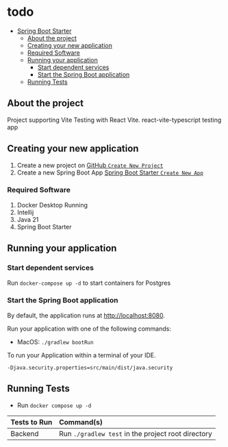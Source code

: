 # todo

<!-- TOC -->
* [Spring Boot Starter](#starter-app)
    * [About the project](#about-the-project)
    * [Creating your new application](#creating-your-new-application)
    * [Required Software](#required-software)
    * [Running your application](#running-your-application)
        * [Start dependent services](#start-dependent-services)
        * [Start the Spring Boot application](#start-the-spring-boot-application)
    * [Running Tests](#running-tests)
<!-- TOC -->

## About the project

Project supporting Vite Testing with React Vite. react-vite-typescript testing app  

## Creating your new application

1. Create a new project on [GitHub `Create New Project`](https://github.com)
2. Create a new Spring Boot App [Spring Boot Starter `Create New App`](https://start.spring.io)

### Required Software

1. Docker Desktop Running
2. Intellij
3. Java 21
4. Spring Boot Starter

## Running your application

### Start dependent services

Run `docker-compose up -d` to start containers for Postgres

### Start the Spring Boot application

By default, the application runs at [http://localhost:8080](http://localhost:8080).

Run your application with one of the following commands:

- MacOS: `./gradlew bootRun`

To run your Application within a terminal of your IDE.

```
-Djava.security.properties=src/main/dist/java.security
```

## Running Tests

- Run `docker compose up -d`

| Tests to Run       | Command(s)                                         |
|:-------------------|:---------------------------------------------------|
| Backend            | Run `./gradlew test` in the project root directory |